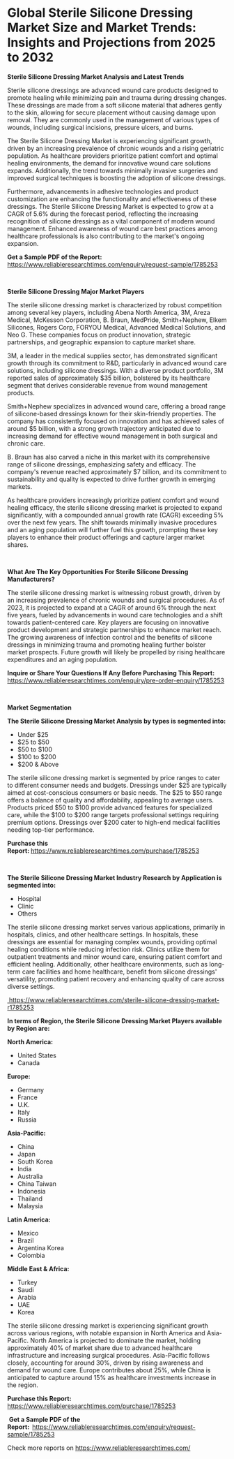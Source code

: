 <p><h1>Global Sterile Silicone Dressing Market Size and Market Trends: Insights and Projections from 2025 to 2032</h1></p><p><strong>Sterile Silicone Dressing Market Analysis and Latest Trends</strong></p>
<p><p>Sterile silicone dressings are advanced wound care products designed to promote healing while minimizing pain and trauma during dressing changes. These dressings are made from a soft silicone material that adheres gently to the skin, allowing for secure placement without causing damage upon removal. They are commonly used in the management of various types of wounds, including surgical incisions, pressure ulcers, and burns.</p><p>The Sterile Silicone Dressing Market is experiencing significant growth, driven by an increasing prevalence of chronic wounds and a rising geriatric population. As healthcare providers prioritize patient comfort and optimal healing environments, the demand for innovative wound care solutions expands. Additionally, the trend towards minimally invasive surgeries and improved surgical techniques is boosting the adoption of silicone dressings.</p><p>Furthermore, advancements in adhesive technologies and product customization are enhancing the functionality and effectiveness of these dressings. The Sterile Silicone Dressing Market is expected to grow at a CAGR of 5.6% during the forecast period, reflecting the increasing recognition of silicone dressings as a vital component of modern wound management. Enhanced awareness of wound care best practices among healthcare professionals is also contributing to the market's ongoing expansion.</p></p>
<p><strong>Get a Sample PDF of the Report:&nbsp;</strong> <a href="https://www.reliableresearchtimes.com/enquiry/request-sample/1785253?utm_campaign=3311&utm_medium=2&utm_source=Github&utm_content=ia&utm_term=25032025&utm_id=sterile-silicone-dressing">https://www.reliableresearchtimes.com/enquiry/request-sample/1785253</a></p>
<p>&nbsp;</p>
<p><strong>Sterile Silicone Dressing Major Market Players</strong></p>
<p><p>The sterile silicone dressing market is characterized by robust competition among several key players, including Abena North America, 3M, Areza Medical, McKesson Corporation, B. Braun, MedPride, Smith+Nephew, Elkem Silicones, Rogers Corp, FORYOU Medical, Advanced Medical Solutions, and Neo G. These companies focus on product innovation, strategic partnerships, and geographic expansion to capture market share.</p><p>3M, a leader in the medical supplies sector, has demonstrated significant growth through its commitment to R&D, particularly in advanced wound care solutions, including silicone dressings. With a diverse product portfolio, 3M reported sales of approximately $35 billion, bolstered by its healthcare segment that derives considerable revenue from wound management products.</p><p>Smith+Nephew specializes in advanced wound care, offering a broad range of silicone-based dressings known for their skin-friendly properties. The company has consistently focused on innovation and has achieved sales of around $5 billion, with a strong growth trajectory anticipated due to increasing demand for effective wound management in both surgical and chronic care.</p><p>B. Braun has also carved a niche in this market with its comprehensive range of silicone dressings, emphasizing safety and efficacy. The company's revenue reached approximately $7 billion, and its commitment to sustainability and quality is expected to drive further growth in emerging markets.</p><p>As healthcare providers increasingly prioritize patient comfort and wound healing efficacy, the sterile silicone dressing market is projected to expand significantly, with a compounded annual growth rate (CAGR) exceeding 5% over the next few years. The shift towards minimally invasive procedures and an aging population will further fuel this growth, prompting these key players to enhance their product offerings and capture larger market shares.</p></p>
<p>&nbsp;</p>
<p><strong>What Are The Key Opportunities For Sterile Silicone Dressing Manufacturers?</strong></p>
<p><p>The sterile silicone dressing market is witnessing robust growth, driven by an increasing prevalence of chronic wounds and surgical procedures. As of 2023, it is projected to expand at a CAGR of around 6% through the next five years, fueled by advancements in wound care technologies and a shift towards patient-centered care. Key players are focusing on innovative product development and strategic partnerships to enhance market reach. The growing awareness of infection control and the benefits of silicone dressings in minimizing trauma and promoting healing further bolster market prospects. Future growth will likely be propelled by rising healthcare expenditures and an aging population.</p></p>
<p><strong>Inquire or Share Your Questions If Any Before Purchasing This Report:</strong> <a href="https://www.reliableresearchtimes.com/enquiry/pre-order-enquiry/1785253?utm_campaign=3311&utm_medium=2&utm_source=Github&utm_content=ia&utm_term=25032025&utm_id=sterile-silicone-dressing">https://www.reliableresearchtimes.com/enquiry/pre-order-enquiry/1785253</a></p>
<p>&nbsp;</p>
<p><strong>Market Segmentation</strong></p>
<p><strong>The Sterile Silicone Dressing Market Analysis by types is segmented into:</strong></p>
<p><ul><li>Under $25</li><li>$25 to $50</li><li>$50 to $100</li><li>$100 to $200</li><li>$200 & Above</li></ul></p>
<p><p>The sterile silicone dressing market is segmented by price ranges to cater to different consumer needs and budgets. Dressings under $25 are typically aimed at cost-conscious consumers or basic needs. The $25 to $50 range offers a balance of quality and affordability, appealing to average users. Products priced $50 to $100 provide advanced features for specialized care, while the $100 to $200 range targets professional settings requiring premium options. Dressings over $200 cater to high-end medical facilities needing top-tier performance.</p></p>
<p><strong>Purchase this Report:&nbsp;</strong><a href="https://www.reliableresearchtimes.com/purchase/1785253?utm_campaign=3311&utm_medium=2&utm_source=Github&utm_content=ia&utm_term=25032025&utm_id=sterile-silicone-dressing">https://www.reliableresearchtimes.com/purchase/1785253</a></p>
<p>&nbsp;</p>
<p><strong>The Sterile Silicone Dressing Market Industry Research by Application is segmented into:</strong></p>
<p><ul><li>Hospital</li><li>Clinic</li><li>Others</li></ul></p>
<p><p>The sterile silicone dressing market serves various applications, primarily in hospitals, clinics, and other healthcare settings. In hospitals, these dressings are essential for managing complex wounds, providing optimal healing conditions while reducing infection risk. Clinics utilize them for outpatient treatments and minor wound care, ensuring patient comfort and efficient healing. Additionally, other healthcare environments, such as long-term care facilities and home healthcare, benefit from silicone dressings' versatility, promoting patient recovery and enhancing quality of care across diverse settings.</p></p>
<p><a href="https://www.reliableresearchtimes.com/sterile-silicone-dressing-market-r1785253?utm_campaign=3311&utm_medium=2&utm_source=Github&utm_content=ia&utm_term=25032025&utm_id=sterile-silicone-dressing">&nbsp;https://www.reliableresearchtimes.com/sterile-silicone-dressing-market-r1785253</a></p>
<p><strong>In terms of Region, the Sterile Silicone Dressing Market Players available by Region are:</strong></p>
<p>
    <p> <strong> North America: </strong>
        <ul>
            <li>United States</li>
            <li>Canada</li>
        </ul>
        </p> 
    <p> <strong> Europe: </strong>
        <ul>
            <li>Germany</li>
            <li>France</li>
            <li>U.K.</li>
            <li>Italy</li>
            <li>Russia</li>
        </ul>
        </p> 
    <p> <strong> Asia-Pacific: </strong>
        <ul>
            <li>China</li>
            <li>Japan</li>
            <li>South Korea</li>
            <li>India</li>
            <li>Australia</li>
            <li>China Taiwan</li>
            <li>Indonesia</li>
            <li>Thailand</li>
            <li>Malaysia</li>
        </ul>
        </p> 
    <p> <strong> Latin America: </strong>
        <ul>
            <li>Mexico</li>
            <li>Brazil</li>
            <li>Argentina Korea</li>
            <li>Colombia</li>
        </ul>
        </p> 
    <p> <strong> Middle East & Africa: </strong>
        <ul>
            <li>Turkey</li>
            <li>Saudi</li>
            <li>Arabia</li>
            <li>UAE</li>
            <li>Korea</li>
        </ul>
    </p>
    </p>
<p><p>The sterile silicone dressing market is experiencing significant growth across various regions, with notable expansion in North America and Asia-Pacific. North America is projected to dominate the market, holding approximately 40% of market share due to advanced healthcare infrastructure and increasing surgical procedures. Asia-Pacific follows closely, accounting for around 30%, driven by rising awareness and demand for wound care. Europe contributes about 25%, while China is anticipated to capture around 15% as healthcare investments increase in the region.</p></p>
<p><strong>Purchase this Report: </strong><a href="https://www.reliableresearchtimes.com/purchase/1785253?utm_campaign=3311&utm_medium=2&utm_source=Github&utm_content=ia&utm_term=25032025&utm_id=sterile-silicone-dressing">https://www.reliableresearchtimes.com/purchase/1785253</a></p>
<p>&nbsp;<strong>Get a Sample PDF of the Report:&nbsp;&nbsp;</strong><a href="https://www.reliableresearchtimes.com/enquiry/request-sample/1785253?utm_campaign=3311&utm_medium=2&utm_source=Github&utm_content=ia&utm_term=25032025&utm_id=sterile-silicone-dressing">https://www.reliableresearchtimes.com/enquiry/request-sample/1785253</a></p>
<p><strong></strong></p>
<p>Check more reports on <a href="https://www.reliableresearchtimes.com/?utm_campaign=3311&utm_medium=2&utm_source=Github&utm_content=ia&utm_term=25032025&utm_id=sterile-silicone-dressing">https://www.reliableresearchtimes.com/</a></p>